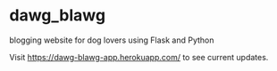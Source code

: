 # dawg_blawg

blogging website for dog lovers using Flask and Python

Visit https://dawg-blawg-app.herokuapp.com/ to see current updates.
